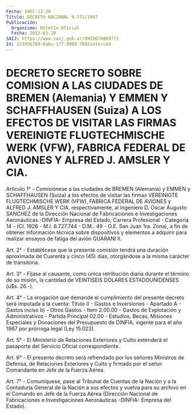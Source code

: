 ```yaml
---
Fecha: 1967-12-29
Título: DECRETO NACIONAL 9.771/1967
Publicación:
  Organismo: Boletín Oficial
  Fecha: 2013-03-20
SAIJ: https://www.saij.gob.ar/DN19670009771
Id: 123456789-0abc-177-9000-7691soterced
---
```

# DECRETO SECRETO SOBRE COMISION A LAS CIUDADES DE BREMEN (Alemania) Y EMMEN Y SCHAFFHAUSEN (Suiza) A LOS EFECTOS DE VISITAR LAS FIRMAS VEREINIGTE FLUGTECHMISCHE WERK (VFW), FABRICA FEDERAL DE AVIONES Y ALFRED J. AMSLER Y CIA.

<a id="1"></a>
Artículo 1° - Comisiónese a las ciudades de BREMEN (Alemania) y EMMEN y SCHAFFHAUSEN (Suiza) a los efectos de visitar las firmas VEREINIGTE FLUGTECHMISCHE WERK (VFW), FABRICA FEDERAL DE AVIONES y ALFRED J. AMSLER Y CIA. respectivamente, al Ingeniero D. Oscar Augusto SANCHEZ de la Dirección Nacional de Fabricaciones e Investigaciones Aeronáuticas -DINFIA- Empresa del Estado, Carrera Profesional - Categoría 14 - (Cl. 1926 - M.I. 6.727.744 - D.M.: 49 - O.E. San Juan 1ra. Zona), a fin de obtener información técnica sobre dispositivos y elementos a adquirir para realizar ensayos de fatiga del avión GUARANI II.

<a id="2"></a>
Art. 2° - Establécese que la presente comisión tendrá una duración aproximada de Cuarenta y cinco (45) días, otorgándose a la misma carácter de transitoria.

<a id="3"></a>
Art. 3° - Fíjase al causante, como única retribución diaria durante el término de su misión, la cantidad de VEINTISEIS DOLARES ESTADOUNIDENSES (u$s. 26.-).

<a id="4"></a>
Art. 4° - La erogación que demande el cumplimiento del presente decreto será imputada a la cuenta: Título II - Gastos e Inversiones - Apartado A - Gastos inciso b) - Otros Gastos - Item 2.00.00 - Gastos de Explotación y Administrativos - Partida Principal 02.00 - Estudios, Becas, Misiones Especiales y Donaciones del Presupuesto de DINFIA, vigente para el año 1967 por prórroga legal (Ley 15.023).

<a id="5"></a>
Art. 5° - El Ministerio de Relaciones Exteriores y Culto extenderá el pasaporte del Servicio Oficial correspondiente.

<a id="6"></a>
Art. 6° - El presente decreto será refrendado por los señores Ministros de Defensa, de Relaciones Exteriores y Culto y firmado por el señor Comandante en Jefe de la Fuerza Aérea.

<a id="7"></a>
Art. 7° - Comuníquese, pase al Tribunal de Cuentas de la Nación y a la Contaduría General de la Nación a sus efectos y vuelva para su archivo en el Comando en Jefe de la Fuerza Aérea (Dirección Nacional de Fabricaciones e Investigaciones Aeronáuticas -DINFIA- Empresa del Estado).